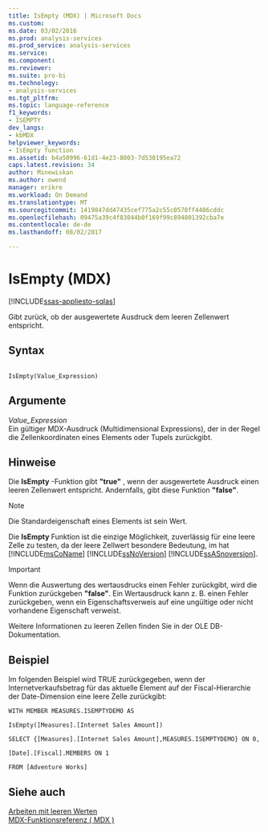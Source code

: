 ```yaml
---
title: IsEmpty (MDX) | Microsoft Docs
ms.custom: 
ms.date: 03/02/2016
ms.prod: analysis-services
ms.prod_service: analysis-services
ms.service: 
ms.component: 
ms.reviewer: 
ms.suite: pro-bi
ms.technology:
- analysis-services
ms.tgt_pltfrm: 
ms.topic: language-reference
f1_keywords:
- ISEMPTY
dev_langs:
- kbMDX
helpviewer_keywords:
- IsEmpty function
ms.assetid: b4a50996-61d1-4e23-8003-7d530195ea72
caps.latest.revision: 34
author: Minewiskan
ms.author: owend
manager: erikre
ms.workload: On Demand
ms.translationtype: MT
ms.sourcegitcommit: 1419847dd47435cef775a2c55c0578ff4406cddc
ms.openlocfilehash: 09475a39c4f83044b0f169f99c894801392cba7e
ms.contentlocale: de-de
ms.lasthandoff: 08/02/2017

---
```

# <a name="isempty-mdx"></a>IsEmpty (MDX)
[!INCLUDE[ssas-appliesto-sqlas](../includes/ssas-appliesto-sqlas.md)]

  Gibt zurück, ob der ausgewertete Ausdruck dem leeren Zellenwert entspricht.  
  
## <a name="syntax"></a>Syntax  
  
```  
  
IsEmpty(Value_Expression)   
```  
  
## <a name="arguments"></a>Argumente  
 *Value_Expression*  
 Ein gültiger MDX-Ausdruck (Multidimensional Expressions), der in der Regel die Zellenkoordinaten eines Elements oder Tupels zurückgibt.  
  
## <a name="remarks"></a>Hinweise  
 Die **IsEmpty** -Funktion gibt **"true"** , wenn der ausgewertete Ausdruck einen leeren Zellenwert entspricht. Andernfalls, gibt diese Funktion **"false"**.  
  
> [!NOTE]  
>  Die Standardeigenschaft eines Elements ist sein Wert.  
  
 Die **IsEmpty** Funktion ist die einzige Möglichkeit, zuverlässig für eine leere Zelle zu testen, da der leere Zellwert besondere Bedeutung, im hat [!INCLUDE[msCoName](../includes/msconame-md.md)] [!INCLUDE[ssNoVersion](../includes/ssnoversion-md.md)] [!INCLUDE[ssASnoversion](../includes/ssasnoversion-md.md)].  
  
> [!IMPORTANT]  
>  Wenn die Auswertung des wertausdrucks einen Fehler zurückgibt, wird die Funktion zurückgeben **"false"**. Ein Wertausdruck kann z. B. einen Fehler zurückgeben, wenn ein Eigenschaftsverweis auf eine ungültige oder nicht vorhandene Eigenschaft verweist.  
  
 Weitere Informationen zu leeren Zellen finden Sie in der OLE DB-Dokumentation.  
  
## <a name="example"></a>Beispiel  
 Im folgenden Beispiel wird TRUE zurückgegeben, wenn der Internetverkaufsbetrag für das aktuelle Element auf der Fiscal-Hierarchie der Date-Dimension eine leere Zelle zurückgibt:  
  
 `WITH MEMBER MEASURES.ISEMPTYDEMO AS`  
  
 `IsEmpty([Measures].[Internet Sales Amount])`  
  
 `SELECT {[Measures].[Internet Sales Amount],MEASURES.ISEMPTYDEMO} ON 0,`  
  
 `[Date].[Fiscal].MEMBERS ON 1`  
  
 `FROM [Adventure Works]`  
  
## <a name="see-also"></a>Siehe auch  
 [Arbeiten mit leeren Werten](../mdx/working-with-empty-values.md)   
 [MDX-Funktionsreferenz &#40; MDX &#41;](../mdx/mdx-function-reference-mdx.md)  
  
  

